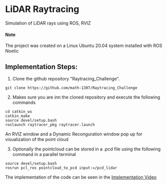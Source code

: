 # LiDAR Raytracing
Simulation of LiDAR rays using ROS, RVIZ

#### Note
The project was created on a Linux Ubuntu 20.04 system installed with ROS Noetic

## Implementation Steps:
1. Clone the github repository "Raytracing_Challenge".
```Shell
git clone https://github.com/math-1307/Raytracing_Challenge
```
2. Makes sure you are inn the cloned repository and execute the following commands
```Shell
cd catkin_ws
catkin_make
source devel/setup.bash
roslaunch raytracer_pkg raytracer.launch
```
An RVIZ window and a Dynamic Reconguration window pop up for visualization of the point cloud

3. Optionally the pointcloud can be stored in a .pcd file using the following command in a parallel terminal
```Shell
source devel/setup.bash
rosrun pcl_ros pointcloud_to_pcd input:=/pcd_lidar
```

The implementation of the code can be seen in the [Implementation Video](https://github.com/math-1307/Raytracing_Challenge/blob/main/Results/raytracing_DB_implementation.mp4)
  
